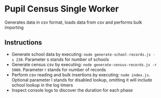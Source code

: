 # Pupil Census Single Worker

Generates data in csv format, loads data from csv and performs bulk importing

## Instructions

- Generate school data by executing: `node generate-school-records.js -s 230`. Parameter s stands for number of schools
- Generate census csv by executing: `node generate-census-records.js -r 5000`. Parameter r stands for number of records
- Perform csv reading and bulk insertions by executing: `node index.js`. Optional parameter l stands for disabled lookup, omitting it will include school lookup in the log timers
- Inspect console logs to discover the duration for each phase